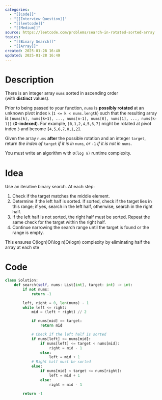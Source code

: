 ```yaml
---
categories:
  - "[[Code]]"
  - "[[Interview Question]]"
  - "[[leetcode]]"
  - "[[Medium]]"
source: https://leetcode.com/problems/search-in-rotated-sorted-array
topics:
  - "[[Binary Search]]"
  - "[[Array]]"
created: 2025-01-28 16:40
updated: 2025-01-28 16:40
---
```

# Description
There is an integer array `nums` sorted in ascending order (with **distinct** values).

Prior to being passed to your function, `nums` is **possibly rotated** at an unknown pivot index `k` (`1 <= k < nums.length`) such that the resulting array is `[nums[k], nums[k+1], ..., nums[n-1], nums[0], nums[1], ..., nums[k-1]]` (**0-indexed**). For example, `[0,1,2,4,5,6,7]` might be rotated at pivot index `3` and become `[4,5,6,7,0,1,2]`.

Given the array `nums` **after** the possible rotation and an integer `target`, return _the index of_ `target` _if it is in_ `nums`_, or_ `-1` _if it is not in_ `nums`.

You must write an algorithm with `O(log n)` runtime complexity.

# Idea 
Use an iterative binary search. At each step:
1. Check if the target matches the middle element.
2. Determine if the left half is sorted. If sorted, check if the target lies in this range; if yes, search in the left half, otherwise, search in the right half.
3. If the left half is not sorted, the right half must be sorted. Repeat the same check for the target within the right half.
4. Continue narrowing the search range until the target is found or the range is empty.

This ensures O(log⁡n)O(\log n)O(logn) complexity by eliminating half the array at each ste

# Code
```python
class Solution:
    def search(self, nums: List[int], target: int) -> int:
        if not nums:
            return -1

        left, right = 0, len(nums) - 1
        while left <= right:
            mid = (left + right) // 2

            if nums[mid] == target:
                return mid

            # Check if the left half is sorted
            if nums[left] <= nums[mid]:
                if nums[left] <= target < nums[mid]:
                    right = mid - 1
                else:
                    left = mid + 1
            # Right half must be sorted
            else:
                if nums[mid] < target <= nums[right]:
                    left = mid + 1
                else:
                    right = mid - 1

        return -1
```